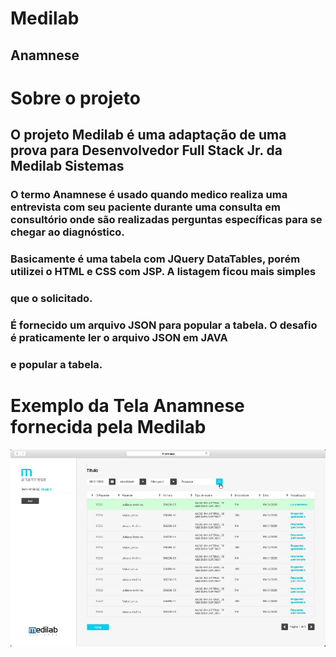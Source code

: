 # Medilab
## Anamnese

# Sobre o projeto
## O projeto Medilab é uma adaptação de uma prova para Desenvolvedor Full Stack Jr. da Medilab Sistemas
### O termo Anamnese é usado quando medico realiza uma entrevista com seu paciente durante uma consulta em consultório onde são realizadas perguntas específicas para se chegar ao diagnóstico.
### Basicamente é uma tabela com JQuery DataTables, porém utilizei o HTML e CSS com JSP. A listagem ficou mais simples 
### que o solicitado.
### É fornecido um arquivo JSON para popular a tabela. O desafio é praticamente ler o arquivo JSON em JAVA
### e popular a tabela.

# Exemplo da Tela Anamnese fornecida pela Medilab
![anamnese01](https://github.com/arjios/Medilab/blob/main/Anamnese.jpg)



